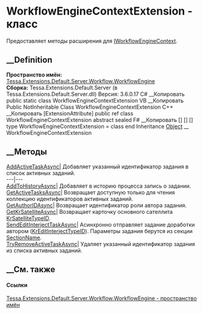 # WorkflowEngineContextExtension - класс
Предоставляет методы расширения для
[IWorkflowEngineContext](T_Tessa_Workflow_IWorkflowEngineContext.htm).
## __Definition
 **Пространство имён:**
[Tessa.Extensions.Default.Server.Workflow.WorkflowEngine](N_Tessa_Extensions_Default_Server_Workflow_WorkflowEngine.htm)  
 **Сборка:** Tessa.Extensions.Default.Server (в
Tessa.Extensions.Default.Server.dll) Версия: 3.6.0.17
C# __Копировать
     public static class WorkflowEngineContextExtension
VB __Копировать
    <ExtensionAttribute>
    Public NotInheritable Class WorkflowEngineContextExtension
C++ __Копировать
    [ExtensionAttribute]
    public ref class WorkflowEngineContextExtension abstract sealed
F# __Копировать
     [<AbstractClassAttribute>]
    [<SealedAttribute>]
    [<ExtensionAttribute>]
    type WorkflowEngineContextExtension = class end
Inheritance
    [Object](https://learn.microsoft.com/dotnet/api/system.object) __ WorkflowEngineContextExtension
##  __Методы
[AddActiveTaskAsync](M_Tessa_Extensions_Default_Server_Workflow_WorkflowEngine_WorkflowEngineContextExtension_AddActiveTaskAsync.htm)|
Добавляет указанный идентификатор задания в список активных заданий.  
---|---  
[AddToHistoryAsync](M_Tessa_Extensions_Default_Server_Workflow_WorkflowEngine_WorkflowEngineContextExtension_AddToHistoryAsync.htm)|
Добавляет в историю процесса запись о задании.  
[GetActiveTasksAsync](M_Tessa_Extensions_Default_Server_Workflow_WorkflowEngine_WorkflowEngineContextExtension_GetActiveTasksAsync.htm)|
Возвращает доступную только для чтения коллекцию идентификаторов активных
заданий.  
[GetAuthorIDAsync](M_Tessa_Extensions_Default_Server_Workflow_WorkflowEngine_WorkflowEngineContextExtension_GetAuthorIDAsync.htm)|
Возвращает идентификатор роли автора задания.  
[GetKrSatelliteAsync](M_Tessa_Extensions_Default_Server_Workflow_WorkflowEngine_WorkflowEngineContextExtension_GetKrSatelliteAsync.htm)|
Возвращает карточку основного сателлита
[KrSatelliteTypeID](F_Tessa_Extensions_Default_Shared_DefaultCardTypes_KrSatelliteTypeID.htm).  
[SendEditInterjectTaskAsync](M_Tessa_Extensions_Default_Server_Workflow_WorkflowEngine_WorkflowEngineContextExtension_SendEditInterjectTaskAsync.htm)|
Асинхронно отправляет задание доработки автором
([KrEditInterjectTypeID](F_Tessa_Extensions_Default_Shared_DefaultTaskTypes_KrEditInterjectTypeID.htm)).
Параметры задания берутся из секции
[SectionName](F_Tessa_Extensions_Default_Shared_Workflow_WorkflowEngine_WorkflowConstants_KrWeEditInterjectOptionsVirtual_SectionName.htm).  
[TryRemoveActiveTaskAsync](M_Tessa_Extensions_Default_Server_Workflow_WorkflowEngine_WorkflowEngineContextExtension_TryRemoveActiveTaskAsync.htm)|
Удаляет указанный идентификатор задания из списка активных заданий.  
## __См. также
#### Ссылки
[Tessa.Extensions.Default.Server.Workflow.WorkflowEngine - пространство
имён](N_Tessa_Extensions_Default_Server_Workflow_WorkflowEngine.htm)

